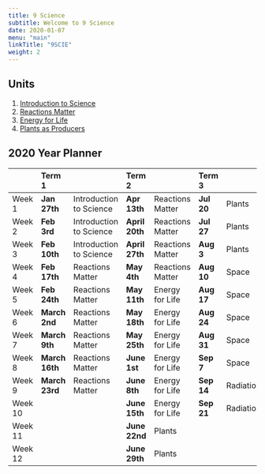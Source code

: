 ```yaml
---
title: 9 Science
subtitle: Welcome to 9 Science
date: 2020-01-07
menu: "main"
linkTitle: "9SCIE"
weight: 2
---
```


## Units

1. [Introduction to Science](introduction-to-science/)
2. [Reactions Matter](reactions-matter/)
3. [Energy for Life](energy-for-life/)
4. [Plants as Producers](plants-as-producers/)

## 2020 Year Planner

|          | Term 1          |                          | Term 2          |                   | Term 3      |            | Term 4       |                   |
|:---------|:----------------|:-------------------------|:----------------|:------------------|:------------|:-----------|:-------------|:------------------|
| Week 1   | __Jan 27th__    | Introduction to Science  | __Apr 13th__    | Reactions Matter  | __Jul 20__  | Plants     | __Oct 12__   | Radiation         |
| Week 2   | __Feb 3rd__     | Introduction to Science  | __April 20th__  | Reactions Matter  | __Jul 27__  | Plants     | __Oct 19__   | Radiation         |
| Week 3   | __Feb 10th__    | Introduction to Science  | __April 27th__  | Reactions Matter  | __Aug 3__   | Plants     | __Oct 26__   | Radiation         |
| Week 4   | __Feb 17th__    | Reactions Matter         | __May 4th__     | Reactions Matter  | __Aug 10__  | Space      | __Nov 2__    | Revision          |
| Week 5   | __Feb 24th__    | Reactions Matter         | __May 11th__    | Energy for Life   | __Aug 17__  | Space      | __Nov 9__    | Junior Exams      |
| Week 6   | __March 2nd__   | Reactions Matter         | __May 18th__    | Energy for Life   | __Aug 24__  | Space      | __Nov 16__   | Teacher's Choice  |
| Week 7   | __March 9th__   | Reactions Matter         | __May 25th__    | Energy for Life   | __Aug 31__  | Space      | __Nov 23__   | Teacher's Choice  |
| Week 8   | __March 16th__  | Reactions Matter         | __June 1st__    | Energy for Life   | __Sep 7__   | Space      | __Nov 30__   | Teacher's Choice  |
| Week 9   | __March 23rd__  | Reactions Matter         | __June 8th__    | Energy for Life   | __Sep 14__  | Radiation  | __Dec 7th__  | Teacher's Choice  |
| Week 10  |                 |                          | __June 15th__   | Energy for Life   | __Sep 21__  | Radiation  |              |                   |
| Week 11  |                 |                          | __June 22nd__   | Plants            |             |            |              |                   |
| Week 12  |                 |                          | __June 29th__   | Plants            |             |            |              |                   |

 